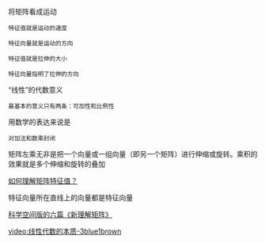 将矩阵看成运动

    特征值就是运动的速度

    特征向量就是运动的方向

    特征值就是拉伸的大小

    特征向量指明了拉伸的方向

“线性”的代数意义

    最基本的意义只有两条：可加性和比例性

用数学的表达来说是

    对加法和数乘封闭

矩阵左乘无非是把一个向量或一组向量（即另一个矩阵）进行伸缩或旋转。乘积的效果就是多个伸缩和旋转的叠加

[如何理解矩阵特征值？](https://www.zhihu.com/question/21874816/answer/181864044)

特征向量所在直线上的向量都是特征向量

[科学空间版的六篇《新理解矩阵》](http://spaces.ac.cn/archives/1765/)

[video:线性代数的本质-3blue1brown](https://space.bilibili.com/88461692?from=search&seid=9015941979686962821#!/channel/detail?cid=9450)
